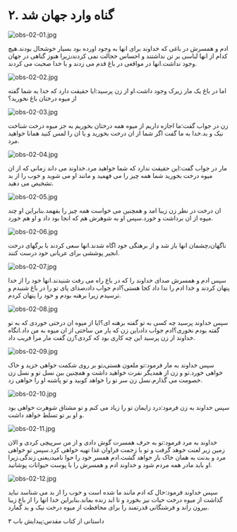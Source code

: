 ۲. گناه وارد جهان شد
====================

![obs-02-01.jpg](/var/www/vhosts/door43.org/httpdocs/data/gitrepo/media/en/obs/obs-02-01.jpg "obs-02-01.jpg")

ادم و همسرش در باغی که خداوند برای انها به وجود اورده بود بسیار خوشحال
بودند.هیچ کدام از انها لباسی بر تن نداشتند و احساس خجالت نمی کردند٫زیرا
هنوز گناهی در جهان وجود نداشت.انها در مواقعی در باغ قدم می زدند و با خدا
صحبت می کردند.

![obs-02-02.jpg](/var/www/vhosts/door43.org/httpdocs/data/gitrepo/media/en/obs/obs-02-02.jpg "obs-02-02.jpg")

اما در باغ یک مار زیرک وجود داشت.او از زن​ پرسید:ایا حقیقت دارد که خدا
به شما گفته از میوه درختان باغ نخورید؟

![obs-02-03.jpg](/var/www/vhosts/door43.org/httpdocs/data/gitrepo/media/en/obs/obs-02-03.jpg "obs-02-03.jpg")

زن در جواب گفت:ما اجازه داریم از میوه همه درختان بخوریم به جز میوه درخت
شناخت نیک و بد.خدا به ما گفت اگر شما از ان درخت بخورید و یا ان را لمس
کنید همانا خواهید مرد.

![obs-02-04.jpg](/var/www/vhosts/door43.org/httpdocs/data/gitrepo/media/en/obs/obs-02-04.jpg "obs-02-04.jpg")

مار در جواب گفت:این حقیقت ندارد که شما خواهید مرد.خداوند می داند زمانی
که از ان میوه درخت بخورید شما همه چیز را می فهمید و مانند او می شوید و
خوب را از بد تشخیص می دهید.

![obs-02-05.jpg](/var/www/vhosts/door43.org/httpdocs/data/gitrepo/media/en/obs/obs-02-05.jpg "obs-02-05.jpg")

ان درخت در نظر زن زیبا امد و همچنین می خواست همه چیز را بفهمد.بنابراین
او چند میوه از ان برداشت و خورد.سپس او به شوهرش هم که انجا بود داد و او
هم خورد.​

![obs-02-06.jpg](/var/www/vhosts/door43.org/httpdocs/data/gitrepo/media/en/obs/obs-02-06.jpg "obs-02-06.jpg")

ناگهان٫چشمان انها باز شد و از برهنگی خود اگاه شدند.انها سعی کردند با
برگهای درخت انجیر پوششی برای عریانی خود درست کنند.

![obs-02-07.jpg](/var/www/vhosts/door43.org/httpdocs/data/gitrepo/media/en/obs/obs-02-07.jpg "obs-02-07.jpg")

سپس ادم و همسرش صدای خداوند را که در باغ راه می رفت شنیدند.انها خود را
از خدا پنهان کردند و خدا ادم را ندا داد کجا هستی؟ادم جواب داد٫صدای پای
تو را در باغ شنیدم و ترسیدم زیرا برهنه بودم و خود را پنهان کردم.

![obs-02-08.jpg](/var/www/vhosts/door43.org/httpdocs/data/gitrepo/media/en/obs/obs-02-08.jpg "obs-02-08.jpg")

سپس خداوند پرسید چه کسی به تو گفته برهنه ای؟ایا از میوه ان درختی خوردی
که به تو گفته بودم نخوری؟ادم جواب داد٫این زن که یار من ساختی از ان میوه
به من داد.انگاه خداوند از زن پرسید این چه کاری بود که کردی؟زن گفت مار
مرا فریب داد.

![obs-02-09.jpg](/var/www/vhosts/door43.org/httpdocs/data/gitrepo/media/en/obs/obs-02-09.jpg "obs-02-09.jpg")

سپس خداوند به مار فرمود:تو ملعون هستی٫تو بر روی شکمت خواهی خزید و خاک
خواهی خورد.تو و زن از همدیگر نفرت خواهید داشت و همچنین بین نسل تو و نسل
زن خصومت می گذارم.نسل زن سر تو را خواهد کوبید و تو پاشنه​ او را خواهی
زد.

![obs-02-10.jpg](/var/www/vhosts/door43.org/httpdocs/data/gitrepo/media/en/obs/obs-02-10.jpg "obs-02-10.jpg")

سپس خداوند به زن فرمود:درد زایمان تو را زیاد می کنم و تو مشتاق شوهرت
خواهی بود و او بر تو تسلط خواهد داشت.

![obs-02-11.jpg](/var/www/vhosts/door43.org/httpdocs/data/gitrepo/media/en/obs/obs-02-11.jpg "obs-02-11.jpg")

خداوند به مرد فرمود:تو به حرف همسرت گوش دادی و از من سرپیچی کردی و الان
زمین زیر لعنت خوهد گرفت و تو با زحمت فراوان غذا تهیه خواهی کرد.سپس تو
خواهی مرد و بدنت به همان خاک باز خواهد گشت.ادم همسر خود را حوا
نامید٫یعنی زندگی.زیرا او باید مادر همه مردم شود و خداوند ادم و همسرش را
با پوست حیوانات پوشانید.

![obs-02-12.jpg](/var/www/vhosts/door43.org/httpdocs/data/gitrepo/media/en/obs/obs-02-12.jpg "obs-02-12.jpg")

سپس خداوند فرمود:حال که ادم مانند ما شده است و خوب را از بد می شناسد
نباید گذاشت از میوه درخت حیات نیز بخورد و تا ابد زنده بماند.بنابراین خدا
انها را از باغ زیبا بیرون راند و فرشتگانی قدرتمند را برای محافظت از میوه
درخت نیک و بد گمارد.

داستانی از کتاب مقدس:پیدایش باب ۳
